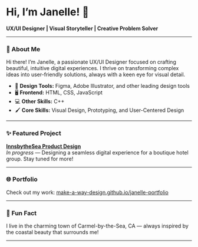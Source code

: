 # Hi, I’m Janelle! 👋

**UX/UI Designer | Visual Storyteller | Creative Problem Solver**

---

### 🌊 About Me

Hi there! I’m Janelle, a passionate UX/UI Designer focused on crafting beautiful, intuitive digital experiences. I thrive on transforming complex ideas into user-friendly solutions, always with a keen eye for visual detail.

- 🎨 **Design Tools:** Figma, Adobe Illustrator, and other leading design tools  
- 🖥 **Frontend:** HTML, CSS, JavaScript  
- 💻 **Other Skills:** C++  
- 🖌 **Core Skills:** Visual Design, Prototyping, and User-Centered Design

---

### ✨ Featured Project

**[InnsbytheSea Product Design](#)**  
*In progress* — Designing a seamless digital experience for a boutique hotel group. Stay tuned for more!

---

### 🌐 Portfolio

Check out my work: [make-a-way-design.github.io/janelle-portfolio](https://make-a-way-design.github.io/janelle-portfolio/#)

---

### 📍 Fun Fact

I live in the charming town of Carmel-by-the-Sea, CA — always inspired by the coastal beauty that surrounds me!

---

<!--
**make-a-way-design/make-a-way-design** is a ✨ special ✨ repository because its `README.md` (this file) appears on your GitHub profile.
-->